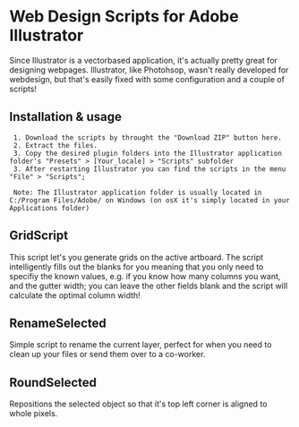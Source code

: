 # Web Design Scripts for Adobe Illustrator
Since Illustrator is a vectorbased application, it's actually pretty great for designing webpages. Illustrator, like Photohsop, wasn't really developed for webdesign, but that's easily fixed with some configuration and a couple of scripts!


## Installation & usage
     1. Download the scripts by throught the "Download ZIP" button here.
     2. Extract the files.
     3. Copy the desired plugin folders into the Illustrator application folder's "Presets" > [Your_locale] > "Scripts" subfolder
     3. After restarting Illustrator you can find the scripts in the menu "File" > "Scripts";

     Note: The Illustrator application folder is usually located in C:/Program Files/Adobe/ on Windows (on osX it's simply located in your Applications folder)

## GridScript
This script let's you generate grids on the active artboard. The script intelligently fills out the blanks for you meaning that you only need to specifiy the known values, e.g. if you know how many columns you want, and the gutter width; you can leave the other fields blank and the script will calculate the optimal column width!

## RenameSelected
Simple script to rename the current layer, perfect for when you need to clean up your files or send them over to a co-worker.

## RoundSelected
Repositions the selected object so that it's top left corner is aligned to whole pixels.